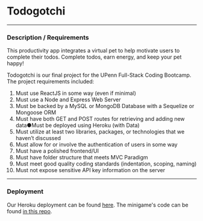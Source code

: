# Todogotchi
---
### Description / Requirements

This productivity app integrates a virtual pet to help motivate users to complete their todos. Complete todos, earn energy, and keep your pet happy!

Todogotchi is our final project for the UPenn Full-Stack Coding Bootcamp. The project requirements included:

1. Must use ReactJS in some way (even if minimal)
2. Must use a Node and Express Web Server
3. Must be backed by a MySQL or MongoDB Database with a Sequelize or Mongoose ORM
4. Must have both GET and POST routes for retrieving and adding new data●Must be deployed using Heroku (with Data)
5. Must utilize at least two libraries, packages, or technologies that we haven’t discussed
6. Must allow for or involve the authentication of users in some way
7. Must have a polished frontend/UI
8. Must have folder structure that meets MVC Paradigm
9. Must meet good quality coding standards (indentation, scoping, naming)
10. Must not expose sensitive API key information on the server

---

### Deployment

Our Heroku deployment can be found [here](http://todogotchi.tech/home).
The minigame's code can be found [in this repo](https://benmulhollandpsl.github.io/todogotfree/).